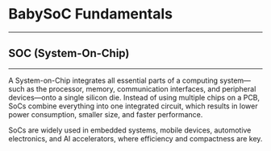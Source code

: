 # BabySoC Fundamentals
------------------------------
## SOC (System-On-Chip)
------------------------------
A System-on-Chip integrates all essential parts of a computing system—such as the processor, memory, communication interfaces, and peripheral devices—onto a single silicon die.
Instead of using multiple chips on a PCB, SoCs combine everything into one integrated circuit, which results in lower power consumption, smaller size, and faster performance.

SoCs are widely used in embedded systems, mobile devices, automotive electronics, and AI accelerators, where efficiency and compactness are key.
